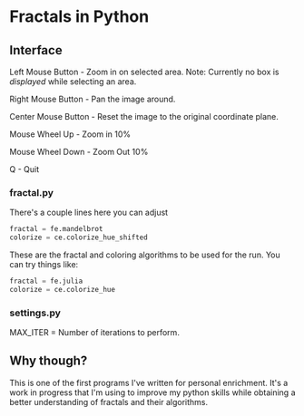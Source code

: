 # Fractals in Python

## Interface

Left Mouse Button -  Zoom in on selected area.
   Note: Currently no box is _displayed_ while selecting an area.

Right Mouse Button - Pan the image around.

Center Mouse Button - Reset the image to the original coordinate plane.

Mouse Wheel Up - Zoom in 10%

Mouse Wheel Down - Zoom Out 10%

Q - Quit

### fractal.py

There's a couple lines here you can adjust

```Python
fractal = fe.mandelbrot
colorize = ce.colorize_hue_shifted
```

These are the fractal and coloring algorithms to be used for the run.  You can
try things like:

```Python
fractal = fe.julia
colorize = ce.colorize_hue
```


### settings.py

MAX_ITER = Number of iterations to perform.


## Why though?

This is one of the first programs I've written for personal enrichment.  It's
a work in progress that I'm using to improve my python skills while obtaining
a better understanding of fractals and their algorithms.